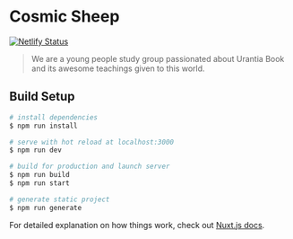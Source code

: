 # Cosmic Sheep

[![Netlify Status](https://api.netlify.com/api/v1/badges/b306650f-abbe-496e-a620-a51d7692c7ca/deploy-status)](https://app.netlify.com/sites/cosmicsheep/deploys)

> We are a young people study group passionated about Urantia Book and its awesome teachings given to this world.

## Build Setup

``` bash
# install dependencies
$ npm run install

# serve with hot reload at localhost:3000
$ npm run dev

# build for production and launch server
$ npm run build
$ npm run start

# generate static project
$ npm run generate
```

For detailed explanation on how things work, check out [Nuxt.js docs](https://nuxtjs.org).
